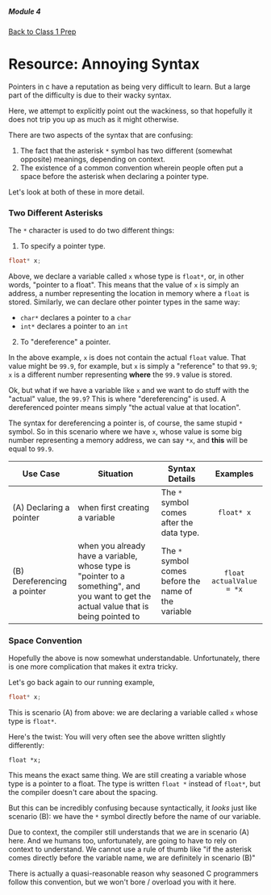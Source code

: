 ##### Module 4
[Back to Class 1 Prep](../../class1-prep#pointers)

# Resource: Annoying Syntax

Pointers in c have a reputation as being very difficult to learn. But a large part of the difficulty is due to their wacky syntax. 

Here, we attempt to explicitly point out the wackiness, so that hopefully it does not trip you up as much as it might otherwise.

There are two aspects of the syntax that are confusing:

1. The fact that the asterisk `*` symbol has two different (somewhat opposite) meanings, depending on context.
2. The existence of a common convention wherein people often put a space before the asterisk when declaring a pointer type.

Let's look at both of these in more detail.

### Two Different Asterisks

The `*` character is used to do two different things:

1. To specify a pointer type.
  ```c
  float* x;
  ```
  Above, we declare a variable called `x` whose type is `float*`, or, in other words, "pointer to a float". This means that the value of `x` is simply an address, a number representing the location in memory where a `float` is stored.
  Similarly, we can declare other pointer types in the same way:
  * `char*` declares a pointer to a `char`
  * `int*` declares a pointer to an `int`

2. To "dereference" a pointer.

  In the above example, `x` is does not contain the actual `float` value. That value might be `99.9`, for example, but `x` is simply a "reference" to that `99.9`; `x` is a different number representing **where** the `99.9` value is stored.
  
  Ok, but what if we have a variable like `x` and we want to do stuff with the "actual" value, the `99.9`? This is where "dereferencing" is used. A dereferenced pointer means simply "the actual value at that location". 
  
  The syntax for dereferencing a pointer is, of course, the same stupid `*` symbol. So in this scenario where we have `x`, whose value is some big number representing a memory address, we can say `*x`, and **this** will be equal to `99.9`.

  | Use Case | Situation | Syntax Details | Examples |
  |----------|------|----------------|:------------------:|
  | (A) Declaring a pointer | when first creating a variable | The `*` symbol comes after the data type. | `float* x` |
  | (B) Dereferencing a pointer | when you already have a variable, whose type is "pointer to a something", and you want to get the actual value that is being pointed to | The `*` symbol comes before the name of the variable | `float actualValue = *x` |
  
### Space Convention

Hopefully the above is now somewhat understandable. Unfortunately, there is one more complication that makes it extra tricky.

Let's go back again to our running example,
```c
float* x;
```
This is scenario (A) from above: we are declaring a variable called `x` whose type is `float*`.

Here's the twist: You will very often see the above written slightly differently:
```
float *x;
```
This means the exact same thing. We are still creating a variable whose type is a pointer to a float. The type is written `float *` instead of `float*`, but the compiler doesn't care about the spacing. 

But this can be incredibly confusing because syntactically, it *looks* just like scenario (B): we have the `*` symbol directly before the name of our variable.

Due to context, the compiler still understands that we are in scenario (A) here. And we humans too, unfortunately, are going to have to rely on context to understand. We cannot use a rule of thumb like "if the asterisk comes directly before the variable name, we are definitely in scenario (B)"

There is actually a quasi-reasonable reason why seasoned C programmers follow this convention, but we won't bore / overload you with it here.
